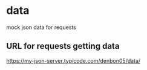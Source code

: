 # data
mock json data for requests

## URL for requests getting data
https://my-json-server.typicode.com/denbon05/data/
